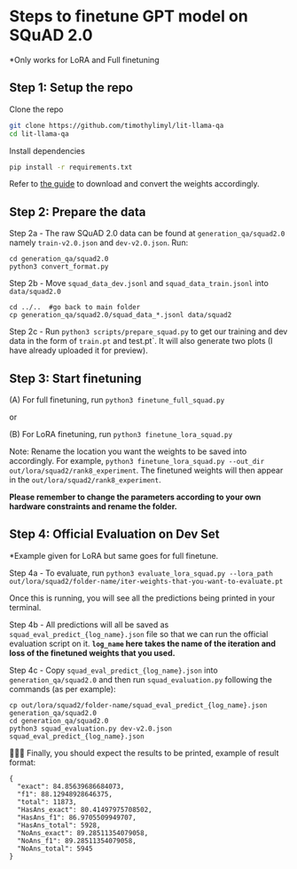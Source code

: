 # Steps to finetune GPT model on SQuAD 2.0

\*Only works for LoRA and Full finetuning

## Step 1: Setup the repo

Clone the repo

```bash
git clone https://github.com/timothylimyl/lit-llama-qa
cd lit-llama-qa
```

Install dependencies

```bash
pip install -r requirements.txt
```

Refer to [the guide](howto/download_weights.md) to download and convert the weights accordingly.

## Step 2: Prepare the data

Step 2a - The raw SQuAD 2.0 data can be found at `generation_qa/squad2.0` namely `train-v2.0.json` and `dev-v2.0.json`. Run:

```
cd generation_qa/squad2.0
python3 convert_format.py
```

Step 2b - Move `squad_data_dev.jsonl` and `squad_data_train.jsonl` into `data/squad2.0`

```
cd ../..  #go back to main folder
cp generation_qa/squad2.0/squad_data_*.jsonl data/squad2
```

Step 2c - Run `python3 scripts/prepare_squad.py` to get our training and dev data in the form of `train.pt` and test.pt`. It will also generate two plots (I have already uploaded it for preview).

## Step 3: Start finetuning

(A) For full finetuning, run `python3 finetune_full_squad.py`

or

(B) For LoRA finetuning, run `python3 finetune_lora_squad.py`

Note: Rename the location you want the weights to be saved into accordingly. For example, `python3 finetune_lora_squad.py --out_dir out/lora/squad2/rank8_experiment`. The finetuned weights will then appear in the `out/lora/squad2/rank8_experiment`.

**Please remember to change the parameters according to your own hardware constraints and rename the folder.**

## Step 4: Official Evaluation on Dev Set

\*Example given for LoRA but same goes for full finetune.

Step 4a - To evaluate, run `python3 evaluate_lora_squad.py --lora_path out/lora/squad2/folder-name/iter-weights-that-you-want-to-evaluate.pt`

Once this is running, you will see all the predictions being printed in your terminal.

Step 4b - All predictions will all be saved as `squad_eval_predict_{log_name}.json` file so that we can run the official evaluation script on it. **`log_name` here takes the name of the iteration and loss of the finetuned weights that you used.**

Step 4c - Copy `squad_eval_predict_{log_name}.json` into `generation_qa/squad2.0` and then run `squad_evaluation.py` following the commands (as per example):

```
cp out/lora/squad2/folder-name/squad_eval_predict_{log_name}.json generation_qa/squad2.0
cd generation_qa/squad2.0
python3 squad_evaluation.py dev-v2.0.json squad_eval_predict_{log_name}.json
```

🎉🎉🎉 Finally, you should expect the results to be printed, example of result format:

```
{
  "exact": 84.85639686684073,
  "f1": 88.12948928646375,
  "total": 11873,
  "HasAns_exact": 80.41497975708502,
  "HasAns_f1": 86.9705509949707,
  "HasAns_total": 5928,
  "NoAns_exact": 89.28511354079058,
  "NoAns_f1": 89.28511354079058,
  "NoAns_total": 5945
}
```
